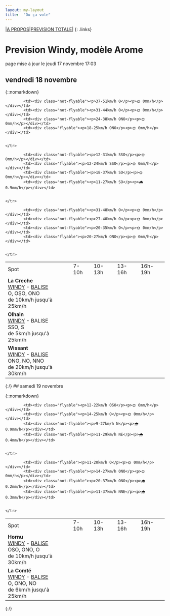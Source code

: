 ```yaml
---
layout: my-layout
title:  "Ou ça vole"
---
```


|[A PROPOS](about)|[PREVISION TOTALE](all)|
{: .links}

# Prevision Windy, modèle Arome
page mise à jour le jeudi 17 novembre 17:03



## vendredi 18 novembre

{::nomarkdown}
<table>
  <tbody>
    <tr>
      <td>Spot</td>
      <td>7-10h</td>
      <td>10-13h</td>
      <td>13-16h</td>
      <td>16h-19h</td>
    </tr>
<tr>
        <td><strong>La Creche</strong>  <br><a href="https://windy.com/50.751/1.606?50.352,1.604,8,m:e3KagdP">WINDY</a> - <span class=""><a href="https://www.meteociel.fr/temps-reel/obs_villes.php?code2=7004">BALISE</a> </span><br> <span class="vent-favorable">O, OSO, ONO</span><br><span class="force-vent">de 10km/h jusqu'à 25km/h</span> </td>
        
            <td><div class="not-flyable"><p>37-51km/h O</p><p>🌞 0mm/h</p></div></td>
            <td><div class="not-flyable"><p>31-44km/h O</p><p>🌞 0mm/h</p></div></td>
            <td><div class="not-flyable"><p>24-38km/h ONO</p><p>🌞 0mm/h</p></div></td>
            <td><div class="flyable"><p>18-25km/h ONO</p><p>🌞 0mm/h</p></div></td>
            
        
    </tr>
<tr>
        <td><strong>Olhain</strong>  <br><a href="https://windy.com/50.434/2.586?50.031,2.587,8,m:e3eagft">WINDY</a> - <span class="no-balise"> BALISE </span><br> <span class="vent-favorable">SSO, S</span><br><span class="force-vent">de 5km/h jusqu'à 25km/h</span> </td>
        
            <td><div class="not-flyable"><p>12-31km/h SSO</p><p>🌞 0mm/h</p></div></td>
            <td><div class="flyable"><p>12-24km/h SSO</p><p>🌞 0mm/h</p></div></td>
            <td><div class="not-flyable"><p>18-37km/h SO</p><p>🌞 0mm/h</p></div></td>
            <td><div class="not-flyable"><p>11-27km/h SO</p><p>🌧 0.9mm/h</p></div></td>
            
        
    </tr>
<tr>
        <td><strong>Wissant</strong>  <br><a href="https://windy.com/50.885/1.653?50.488,1.653,8,m:e3XagdU">WINDY</a> - <span class=""><a href="https://balisemeteo.com/balise_histo.php?idBalise=159">BALISE</a> </span><br> <span class="vent-favorable">ONO, NO, NNO</span><br><span class="force-vent">de 20km/h jusqu'à 30km/h</span> </td>
        
            <td><div class="not-flyable"><p>31-48km/h O</p><p>🌞 0mm/h</p></div></td>
            <td><div class="not-flyable"><p>27-40km/h O</p><p>🌞 0mm/h</p></div></td>
            <td><div class="not-flyable"><p>20-35km/h O</p><p>🌞 0mm/h</p></div></td>
            <td><div class="flyable"><p>20-27km/h ONO</p><p>🌞 0mm/h</p></div></td>
            
        
    </tr>

</tbody>
</table>
{:/}
## samedi 19 novembre

{::nomarkdown}
<table>
  <tbody>
    <tr>
      <td>Spot</td>
      <td>7-10h</td>
      <td>10-13h</td>
      <td>13-16h</td>
      <td>16h-19h</td>
    </tr>
<tr>
        <td><strong>Hornu</strong>  <br><a href="https://windy.com/50.424/3.819?50.024,3.818,8,m:e3daghw">WINDY</a> - <span class=""><a href="https://balisemeteo.com/balise_histo.php?idBalise=5040">BALISE</a> </span><br> <span class="vent-favorable">OSO, ONO, O</span><br><span class="force-vent">de 10km/h jusqu'à 30km/h</span> </td>
        
            <td><div class="flyable"><p>12-22km/h OSO</p><p>🌞 0mm/h</p></div></td>
            <td><div class="flyable"><p>14-25km/h O</p><p>🌞 0mm/h</p></div></td>
            <td><div class="not-flyable"><p>9-27km/h N</p><p>🌧 0.9mm/h</p></div></td>
            <td><div class="not-flyable"><p>11-29km/h NE</p><p>🌧 0.4mm/h</p></div></td>
            
        
    </tr>
<tr>
        <td><strong>La Comté</strong>  <br><a href="https://windy.com/50.426/2.500?50.025,2.499,8">WINDY</a> - <span class=""><a href="https://balisemeteo.com/balise.php?idBalise=">BALISE</a> </span><br> <span class="vent-favorable">O, ONO, NO</span><br><span class="force-vent">de 6km/h jusqu'à 25km/h</span> </td>
        
            <td><div class="flyable"><p>11-20km/h O</p><p>🌞 0mm/h</p></div></td>
            <td><div class="not-flyable"><p>14-27km/h ONO</p><p>🌞 0mm/h</p></div></td>
            <td><div class="not-flyable"><p>20-37km/h ONO</p><p>🌧 0.2mm/h</p></div></td>
            <td><div class="not-flyable"><p>11-37km/h NNE</p><p>🌧 0.3mm/h</p></div></td>
            
        
    </tr>

</tbody>
</table>
{:/}
